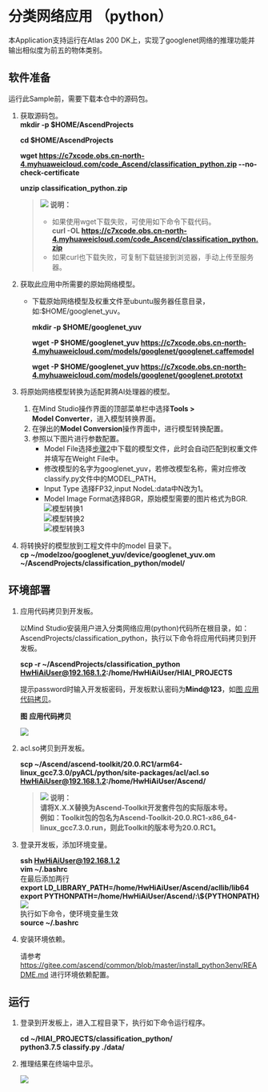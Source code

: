 # 分类网络应用 （python）

本Application支持运行在Atlas 200 DK上，实现了googlenet网络的推理功能并输出相似度为前五的物体类别。

## 软件准备

运行此Sample前，需要下载本仓中的源码包。

1. <a name="zh-cn_topic_0228757084_section8534138124114"></a>获取源码包。  
    **mkdir -p $HOME/AscendProjects**

    **cd $HOME/AscendProjects**  

    **wget https://c7xcode.obs.cn-north-4.myhuaweicloud.com/code_Ascend/classification_python.zip --no-check-certificate** 
              
    **unzip classification_python.zip**  
    
    >![](public_sys-resources/icon-note.gif) **说明：**   
    >- 如果使用wget下载失败，可使用如下命令下载代码。  
    **curl -OL https://c7xcode.obs.cn-north-4.myhuaweicloud.com/code_Ascend/classification_python.zip** 
    >- 如果curl也下载失败，可复制下载链接到浏览器，手动上传至服务器。


2. <a name="zh-cn_topic_0219108795_li2074865610364"></a>获取此应用中所需要的原始网络模型。

     -  下载原始网络模型及权重文件至ubuntu服务器任意目录，如:$HOME/googlenet_yuv。

        **mkdir -p $HOME/googlenet_yuv**

        **wget -P $HOME/googlenet_yuv https://c7xcode.obs.cn-north-4.myhuaweicloud.com/models/googlenet/googlenet.caffemodel** 

        **wget -P $HOME/googlenet_yuv https://c7xcode.obs.cn-north-4.myhuaweicloud.com/models/googlenet/googlenet.prototxt** 

3. 将原始网络模型转换为适配昇腾AI处理器的模型。

    1.  在Mind Studio操作界面的顶部菜单栏中选择**Tools \> Model Converter**，进入模型转换界面。
    2.  在弹出的**Model Conversion**操作界面中，进行模型转换配置。
    3.  参照以下图片进行参数配置。    
        -   Model File选择[步骤2](#zh-cn_topic_0219108795_li2074865610364)中下载的模型文件，此时会自动匹配到权重文件并填写在Weight File中。  
        -   修改模型的名字为googlenet_yuv，若修改模型名称，需对应修改classify.py文件中的MODEL_PATH。
        -   Input Type 选择FP32,input NodeL:data中N改为1。  
        -   Model Image Format选择BGR，原始模型需要的图片格式为BGR.
    ![](figures/模型转换1.png "模型转换1")  
    ![](figures/模型转换2.png "模型转换2")  
    ![](figures/模型转换3.png "模型转换3")

4. 将转换好的模型放到工程文件中的model 目录下。  
	**cp ~/modelzoo/googlenet_yuv/device/googlenet_yuv.om ~/AscendProjects/classification_python/model/**   

## 环境部署<a name="zh-cn_topic_0228757083_section1759513564117"></a>

1.  应用代码拷贝到开发板。

    以Mind Studio安装用户进入分类网络应用\(python\)代码所在根目录，如：AscendProjects/classification_python，执行以下命令将应用代码拷贝到开发板。
    
    **scp -r ~/AscendProjects/classification_python HwHiAiUser@192.168.1.2:/home/HwHiAiUser/HIAI\_PROJECTS**
    
     提示password时输入开发板密码，开发板默认密码为**Mind@123**，如[图 应用代码拷贝](#zh-cn_topic_0228757083_zh-cn_topic_0198304761_fig1660453512014)。
    
     **图** **应用代码拷贝**<a name="zh-cn_topic_02287570831_zh-cn_topic_0198304761_fig1660453512014"></a>  
    

    ![](figures/zh-cn_image_02288324312.png)
    

    
2. acl.so拷贝到开发板。

    **scp ~/Ascend/ascend-toolkit/20.0.RC1/arm64-linux_gcc7.3.0/pyACL/python/site-packages/acl/acl.so HwHiAiUser@192.168.1.2:/home/HwHiAiUser/Ascend/**  
   >![](public_sys-resources/icon-note.gif) **说明：**   
            **请将X.X.X替换为Ascend-Toolkit开发套件包的实际版本号。**   
            **例如：Toolkit包的包名为Ascend-Toolkit-20.0.RC1-x86_64-linux_gcc7.3.0.run，则此Toolkit的版本号为20.0.RC1。**

3. 登录开发板，添加环境变量。  

   **ssh HwHiAiUser@192.168.1.2**  
   **vim ~/.bashrc**   
   在最后添加两行    
   **export LD_LIBRARY_PATH=/home/HwHiAiUser/Ascend/acllib/lib64**   
   **export PYTHONPATH=/home/HwHiAiUser/Ascend/:\\${PYTHONPATH}**  
   ![](figures/pythonpath1.png)   
   执行如下命令，使环境变量生效   
   **source ~/.bashrc**  

4. 安装环境依赖。

   请参考 https://gitee.com/ascend/common/blob/master/install_python3env/README.md 进行环境依赖配置。
## 运行

1. 登录到开发板上，进入工程目录下，执行如下命令运行程序。  

   **cd ~/HIAI_PROJECTS/classification_python/**   
   **python3.7.5 classify.py ./data/**

2. 推理结果在终端中显示。

   ![](figures/classification.png) 

   